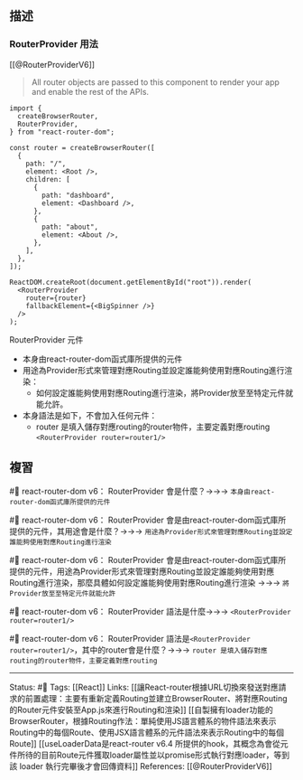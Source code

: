 ## 描述

### RouterProvider 用法
[[@RouterProviderV6]]

> All router objects are passed to this component to render your app and enable the rest of the APIs.

```
import {
  createBrowserRouter,
  RouterProvider,
} from "react-router-dom";

const router = createBrowserRouter([
  {
    path: "/",
    element: <Root />,
    children: [
      {
        path: "dashboard",
        element: <Dashboard />,
      },
      {
        path: "about",
        element: <About />,
      },
    ],
  },
]);

ReactDOM.createRoot(document.getElementById("root")).render(
  <RouterProvider
    router={router}
    fallbackElement={<BigSpinner />}
  />
);
```


RouterProvider 元件
- 本身由react-router-dom函式庫所提供的元件
- 用途為Provider形式來管理對應Routing並設定誰能夠使用對應Routing進行渲染：
	- 如何設定誰能夠使用對應Routing進行渲染，將Provider放至至特定元件就能允許。
- 本身語法是如下，不會加入任何元件：
	- router 是填入儲存對應routing的router物件，主要定義對應routing
`<RouterProvider router=router1/>`

## 複習

#🧠 react-router-dom v6： RouterProvider 會是什麼？->->-> `本身由react-router-dom函式庫所提供的元件`
<!--SR:!2023-05-03,35,230-->

#🧠 react-router-dom v6： RouterProvider 會是由react-router-dom函式庫所提供的元件，其用途會是什麼？->->-> `用途為Provider形式來管理對應Routing並設定誰能夠使用對應Routing進行渲染`
<!--SR:!2023-08-24,159,250-->

#🧠 react-router-dom v6： RouterProvider 會是由react-router-dom函式庫所提供的元件，用途為Provider形式來管理對應Routing並設定誰能夠使用對應Routing進行渲染，那麼具體如何設定誰能夠使用對應Routing進行渲染 ->->-> `將Provider放至至特定元件就能允許`
<!--SR:!2023-07-11,130,250-->

#🧠  react-router-dom v6： RouterProvider 語法是什麼->->-> `<RouterProvider router=router1/>`
<!--SR:!2023-07-24,137,250-->

#🧠 react-router-dom v6： RouterProvider 語法是`<RouterProvider router=router1/>`，其中的router會是什麼？->->-> `router 是填入儲存對應routing的router物件，主要定義對應routing`
<!--SR:!2023-09-14,173,250-->



---
Status: #🌱 
Tags:
[[React]]
Links:
[[讓React-router根據URL切換來發送對應請求的前置處理：主要有重新定義Routing並建立BrowserRouter、將對應Routing的Router元件安裝至App.js來進行Routing和渲染]]
[[自製擁有loader功能的BrowserRouter，根據Routing作法：單純使用JS語言體系的物件語法來表示Routing中的每個Route、使用JSX語言體系的元件語法來表示Routing中的每個Route]]
[[useLoaderData是react-router v6.4 所提供的hook，其概念為會從元件所待的目前Route元件獲取loader屬性並以promise形式執行對應loader，等到該 loader 執行完畢後才會回傳資料]]
References:
[[@RouterProviderV6]]